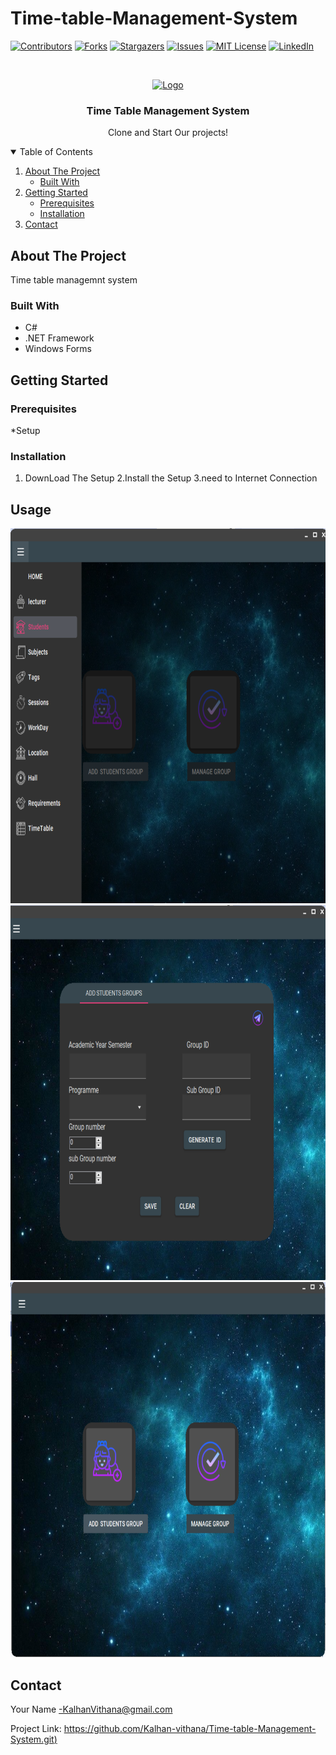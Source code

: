# Time-table-Management-System


<!-- PROJECT SHIELDS -->
<!--
*** I'm using markdown "reference style" links for readability.
*** Reference links are enclosed in brackets [ ] instead of parentheses ( ).
*** See the bottom of this document for the declaration of the reference variables
*** for contributors-url, forks-url, etc. This is an optional, concise syntax you may use.
*** https://www.markdownguide.org/basic-syntax/#reference-style-links
-->
[![Contributors][contributors-shield]][contributors-url]
[![Forks][forks-shield]][forks-url]
[![Stargazers][stars-shield]][stars-url]
[![Issues][issues-shield]][issues-url]
[![MIT License][license-shield]][license-url]
[![LinkedIn][linkedin-shield]][linkedin-url]



<!-- PROJECT LOGO -->
<br />
<p align="center">
  <a href="https://github.com/othneildrew/Best-README-Template">
    <img src="images/logo.png" alt="Logo" width="80" height="80">
  </a>

  <h3 align="center">Time Table Management System</h3>

  <p align="center">
   Clone and Start  Our projects!

  </p>
</p>



<!-- TABLE OF CONTENTS -->
<details open="open">
  <summary>Table of Contents</summary>
  <ol>
    <li>
      <a href="#about-the-project">About The Project</a>
      <ul>
        <li><a href="#built-with">Built With</a></li>
      </ul>
    </li>
    <li>
      <a href="#getting-started">Getting Started</a>
      <ul>
        <li><a href="#prerequisites">Prerequisites</a></li>
        <li><a href="#installation">Installation</a></li>
      </ul>
    </li>
    <li><a href="#contact">Contact</a></li>
   
  </ol>
</details>



<!-- ABOUT THE PROJECT -->
## About The Project
Time table managemnt system


### Built With


* C#
* .NET Framework
* Windows Forms



<!-- GETTING STARTED -->
## Getting Started


### Prerequisites
*Setup
  

### Installation

1. DownLoad The Setup
2.Install the Setup
3.need to Internet Connection



<!-- USAGE EXAMPLES -->
## Usage



<img src="https://github.com/Kalhan-vithana/Time-table-Management-System/blob/master/Images/Students%20Groups%20Interface.png" data-canonical-src="https://gyazo.com/eb5c5741b6a9a16c692170a41a49c858.png" width="600" height="600" />

<img src="https://github.com/Kalhan-vithana/Time-table-Management-System/blob/master/Images/Add%20Students%20Group.png" data-canonical-src="https://gyazo.com/eb5c5741b6a9a16c692170a41a49c858.png" width="600" height="600" />


<img src="https://github.com/Kalhan-vithana/Time-table-Management-System/blob/master/Images/Students%20Group%20Navigation.png" data-canonical-src="https://gyazo.com/eb5c5741b6a9a16c692170a41a49c858.png" width="600" height="600" />




<!-- CONTACT -->
## Contact

Your Name -KalhanVithana@gmail.com

Project Link: [https://github.com/Kalhan-vithana/Time-table-Management-System.git)](https://github.com/Kalhan-vithana/Time-table-Management-System.git)








<!-- MARKDOWN LINKS & IMAGES -->
<!-- https://www.markdownguide.org/basic-syntax/#reference-style-links -->
[contributors-shield]: https://img.shields.io/github/contributors/othneildrew/Best-README-Template.svg?style=for-the-badge
[contributors-url]: https://github.com/othneildrew/Best-README-Template/graphs/contributors
[forks-shield]: https://img.shields.io/github/forks/othneildrew/Best-README-Template.svg?style=for-the-badge
[forks-url]: https://github.com/othneildrew/Best-README-Template/network/members
[stars-shield]: https://img.shields.io/github/stars/othneildrew/Best-README-Template.svg?style=for-the-badge
[stars-url]: https://github.com/othneildrew/Best-README-Template/stargazers
[issues-shield]: https://img.shields.io/github/issues/othneildrew/Best-README-Template.svg?style=for-the-badge
[issues-url]: https://github.com/othneildrew/Best-README-Template/issues
[license-shield]: https://img.shields.io/github/license/othneildrew/Best-README-Template.svg?style=for-the-badge
[license-url]: https://github.com/othneildrew/Best-README-Template/blob/master/LICENSE.txt
[linkedin-shield]: https://img.shields.io/badge/-LinkedIn-black.svg?style=for-the-badge&logo=linkedin&colorB=555
[linkedin-url]: https://linkedin.com/in/othneildrew
[product-screenshot]: images/screenshot.png

